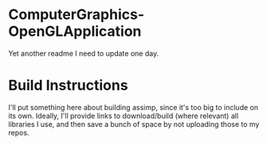 # ComputerGraphics-OpenGLApplication
Yet another readme I need to update one day.

# Build Instructions
I'll put something here about building assimp, since it's too big to include on its own. Ideally, I'll provide links to download/build (where relevant) all libraries I use, and then save a bunch of space by not uploading those to my repos.